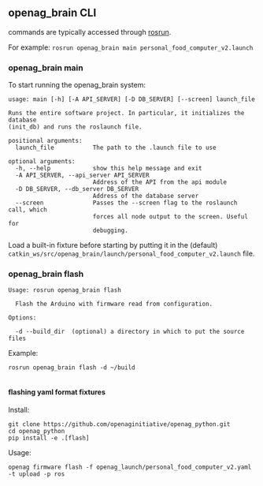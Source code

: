 ## openag\_brain CLI

[](/openag_brain/) commands are typically accessed through
[rosrun](http://wiki.ros.org/rosbash#rosrun).

For example: `rosrun openag_brain main personal_food_computer_v2.launch`

### openag\_brain main

To start running the openag\_brain system:

    usage: main [-h] [-A API_SERVER] [-D DB_SERVER] [--screen] launch_file

    Runs the entire software project. In particular, it initializes the database
    (init_db) and runs the roslaunch file.
    
    positional arguments:
      launch_file           The path to the .launch file to use
      
    optional arguments:
      -h, --help            show this help message and exit
      -A API_SERVER, --api_server API_SERVER
                            Address of the API from the api module
      -D DB_SERVER, --db_server DB_SERVER
                            Address of the database server
      --screen              Passes the --screen flag to the roslaunch call, which
                            forces all node output to the screen. Useful for
                            debugging.

Load a built-in fixture before starting by putting it in the (default)
`catkin_ws/src/openag_brain/launch/personal_food_computer_v2.launch`
file.

### openag\_brain flash

    Usage: rosrun openag_brain flash
    
      Flash the Arduino with firmware read from configuration.
    
    Options:
    
      -d --build_dir  (optional) a directory in which to put the source files

Example:

``` 
rosrun openag_brain flash -d ~/build
  
```

#### flashing yaml format fixtures

Install:

    git clone https://github.com/openaginitiative/openag_python.git
    cd openag_python
    pip install -e .[flash]

Usage:

    openag firmware flash -f openag_launch/personal_food_computer_v2.yaml -t upload -p ros
